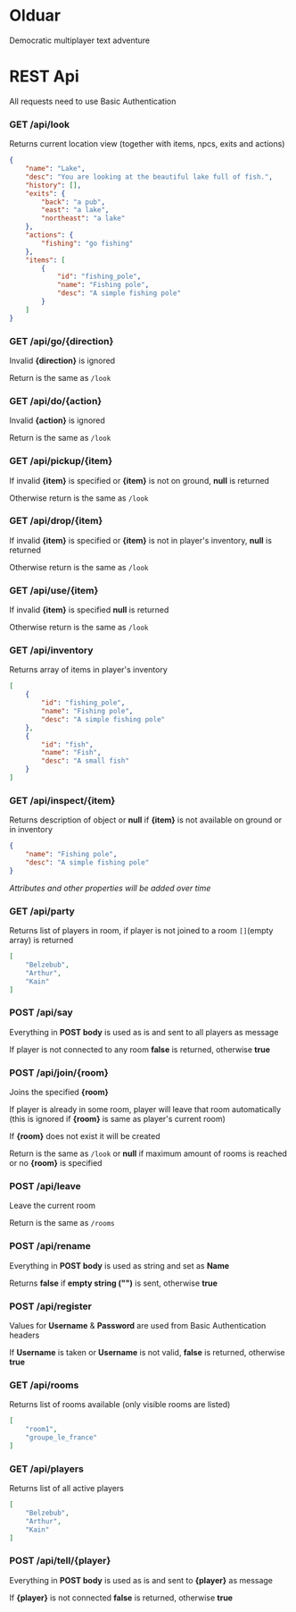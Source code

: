 Olduar
======

Democratic multiplayer text adventure

REST Api
========

All requests need to use Basic Authentication

### GET /api/look
Returns current location view (together with items, npcs, exits and actions)
```json
{
    "name": "Lake",
    "desc": "You are looking at the beautiful lake full of fish.",
    "history": [],
    "exits": {
        "back": "a pub",
        "east": "a lake",
        "northeast": "a lake"
    },
    "actions": {
        "fishing": "go fishing"
    },
    "items": [
        {
            "id": "fishing_pole",
            "name": "Fishing pole",
            "desc": "A simple fishing pole"
        }
    ]
}
```

### GET /api/go/{direction}
Invalid __{direction}__ is ignored

Return is the same as `/look`

### GET /api/do/{action}
Invalid __{action}__ is ignored

Return is the same as `/look`

### GET /api/pickup/{item}
If invalid __{item}__ is specified or __{item}__ is not on ground, __null__ is returned

Otherwise return is the same as `/look`

### GET /api/drop/{item}
If invalid __{item}__ is specified or __{item}__ is not in player's inventory, __null__ is returned

Otherwise return is the same as `/look`

### GET /api/use/{item}
If invalid __{item}__ is specified __null__ is returned

Otherwise return is the same as `/look`

### GET /api/inventory
Returns array of items in player's inventory
```json
[
	{
		"id": "fishing_pole",
		"name": "Fishing pole",
		"desc": "A simple fishing pole"
	},
	{
		"id": "fish",
		"name": "Fish",
		"desc": "A small fish"
	}
]
```

### GET /api/inspect/{item}
Returns description of object or __null__ if __{item}__ is not available on ground or in inventory
```json
{
    "name": "Fishing pole",
    "desc": "A simple fishing pole"
}
```
*Attributes and other properties will be added over time*

### GET /api/party
Returns list of players in room, if player is not joined to a room `[]`(empty array) is returned
```json
[
    "Belzebub",
    "Arthur",
    "Kain"
]
```

### POST /api/say
Everything in __POST body__ is used as is and sent to all players as message

If player is not connected to any room __false__ is returned, otherwise __true__

### POST /api/join/{room}
Joins the specified __{room}__

If player is already in some room, player will leave that room automatically (this is ignored if __{room}__ is same as player's current room)

If __{room}__ does not exist it will be created

Return is the same as `/look` or __null__ if maximum amount of rooms is reached or no __{room}__ is specified

### POST /api/leave
Leave the current room

Return is the same as `/rooms`

### POST /api/rename
Everything in __POST body__ is used as string and set as __Name__

Returns __false__ if __empty string ("")__ is sent, otherwise __true__

### POST /api/register
Values for __Username__ & __Password__ are used from Basic Authentication headers

If __Username__ is taken or __Username__ is not valid, __false__ is returned, otherwise __true__

### GET /api/rooms
Returns list of rooms available (only visible rooms are listed)
```json
[
    "room1",
    "groupe_le_france"
]
```

### GET /api/players
Returns list of all active players
```json
[
    "Belzebub",
    "Arthur",
    "Kain"
]
```

### POST /api/tell/{player}
Everything in __POST body__ is used as is and sent to __{player}__ as message

If __{player}__ is not connected __false__ is returned, otherwise __true__
